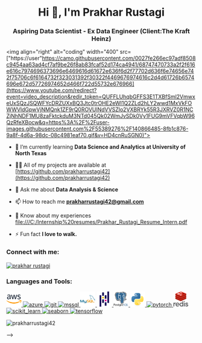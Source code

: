<h1 align="center">Hi 👋, I'm Prakhar Rustagi</h1>
<h3 align="center">Aspiring Data Scientist - Ex Data Engineer (Client:The Kraft Heinz)</h3>

<img align="right" alt="coding" width="400" src=["https://user"https://camo.githubusercontent.com/0027fe266ec97adf8508c9454aa63ad4cf7af9be26f8ab83fcaf52d174ca4941/68747470733a2f2f616e616c7974696373696e6469616d61672e636f6d2f77702d636f6e74656e742f75706c6f6164732f323031392f30322f4469676974616c2d4d61726b6574696e672d57726974652d466f722d55732e676966](https://www.youtube.com/redirect?event=video_description&redir_token=QUFFLUhqbGFFS3E1TXBfSml2VmwxeUxSQzJSQWFYcDRZUXxBQ3Jtc0trOHE2eWI1Q2ZLd2hLY2wwd1MxVkFOWWVldGpwVjNMQnk1ZF9rQ0ROVUlNdVVSZlo2VXBRYk55R3JXRVZ0R1NCZjNhNDF1MU8zaFktckduM3NTd045Qk02WmJvSDk0Vy1FUG9mVFVqbW96QzRfeXBocw&q=https%3A%2F%2Fuser-images.githubusercontent.com%2F55389276%2F140866485-8fb1c876-9a8f-4d6a-98dc-08c4981eaf70.gif&v=HD4cnRuSGN0)">

- 🌱 I’m currently learning **Data Science and Analytics at University of North Texas**

- 👨‍💻 All of my projects are available at [https://github.com/prakharrustagi42](https://github.com/prakharrustagi42)

- 💬 Ask me about **Data Analysis & Science**

- 📫 How to reach me **prakharrustagi42@gmail.com**

- 📄 Know about my experiences [file:///C:/Internship%20resumes/Prakhar_Rustagi_Resume_Intern.pdf](file:///C:/Internship%20resumes/Prakhar_Rustagi_Resume_Intern.pdf)

- ⚡ Fun fact **I love to walk.**

<h3 align="left">Connect with me:</h3>
<p align="left">
<a href="https://linkedin.com/in/prakhar rustagi" target="blank"><img align="center" src="https://raw.githubusercontent.com/rahuldkjain/github-profile-readme-generator/master/src/images/icons/Social/linked-in-alt.svg" alt="prakhar rustagi" height="30" width="40" /></a>
</p>

<h3 align="left">Languages and Tools:</h3>
<p align="left"> <a href="https://aws.amazon.com" target="_blank" rel="noreferrer"> <img src="https://raw.githubusercontent.com/devicons/devicon/master/icons/amazonwebservices/amazonwebservices-original-wordmark.svg" alt="aws" width="40" height="40"/> </a> <a href="https://azure.microsoft.com/en-in/" target="_blank" rel="noreferrer"> <img src="https://www.vectorlogo.zone/logos/microsoft_azure/microsoft_azure-icon.svg" alt="azure" width="40" height="40"/> </a> <a href="https://git-scm.com/" target="_blank" rel="noreferrer"> <img src="https://www.vectorlogo.zone/logos/git-scm/git-scm-icon.svg" alt="git" width="40" height="40"/> </a> <a href="https://www.microsoft.com/en-us/sql-server" target="_blank" rel="noreferrer"> <img src="https://www.svgrepo.com/show/303229/microsoft-sql-server-logo.svg" alt="mssql" width="40" height="40"/> </a> <a href="https://www.mysql.com/" target="_blank" rel="noreferrer"> <img src="https://raw.githubusercontent.com/devicons/devicon/master/icons/mysql/mysql-original-wordmark.svg" alt="mysql" width="40" height="40"/> </a> <a href="https://pandas.pydata.org/" target="_blank" rel="noreferrer"> <img src="https://raw.githubusercontent.com/devicons/devicon/2ae2a900d2f041da66e950e4d48052658d850630/icons/pandas/pandas-original.svg" alt="pandas" width="40" height="40"/> </a> <a href="https://www.postgresql.org" target="_blank" rel="noreferrer"> <img src="https://raw.githubusercontent.com/devicons/devicon/master/icons/postgresql/postgresql-original-wordmark.svg" alt="postgresql" width="40" height="40"/> </a> <a href="https://www.python.org" target="_blank" rel="noreferrer"> <img src="https://raw.githubusercontent.com/devicons/devicon/master/icons/python/python-original.svg" alt="python" width="40" height="40"/> </a> <a href="https://pytorch.org/" target="_blank" rel="noreferrer"> <img src="https://www.vectorlogo.zone/logos/pytorch/pytorch-icon.svg" alt="pytorch" width="40" height="40"/> </a> <a href="https://redis.io" target="_blank" rel="noreferrer"> <img src="https://raw.githubusercontent.com/devicons/devicon/master/icons/redis/redis-original-wordmark.svg" alt="redis" width="40" height="40"/> </a> <a href="https://scikit-learn.org/" target="_blank" rel="noreferrer"> <img src="https://upload.wikimedia.org/wikipedia/commons/0/05/Scikit_learn_logo_small.svg" alt="scikit_learn" width="40" height="40"/> </a> <a href="https://seaborn.pydata.org/" target="_blank" rel="noreferrer"> <img src="https://seaborn.pydata.org/_images/logo-mark-lightbg.svg" alt="seaborn" width="40" height="40"/> </a> <a href="https://www.tensorflow.org" target="_blank" rel="noreferrer"> <img src="https://www.vectorlogo.zone/logos/tensorflow/tensorflow-icon.svg" alt="tensorflow" width="40" height="40"/> </a> </p>

<p><img align="center" src="https://github-readme-stats.vercel.app/api/top-langs?username=prakharrustagi42&show_icons=true&locale=en&layout=compact" alt="prakharrustagi42" /></p>

-->
